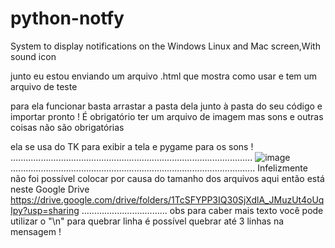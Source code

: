 # python-notfy
System to display notifications on the Windows Linux and Mac screen,With sound icon


junto eu estou enviando um arquivo .html que mostra como usar e tem um arquivo de teste 

para ela funcionar basta arrastar a pasta dela junto à pasta do seu código e importar pronto ! É obrigatório ter um arquivo de imagem mas sons e outras coisas não são obrigatórias

ela se usa do TK para exibir a tela e pygame para os sons !
................................................................................................
![image](https://github.com/user-attachments/assets/befc5195-217a-4db4-b96d-b9043d24b5ba)
.................................................................................................
Infelizmente não foi possível colocar por causa do tamanho dos arquivos aqui então está neste Google Drive
https://drive.google.com/drive/folders/1TcSFYPP3IQ30SjXdlA_JMuzUt4oUqIpy?usp=sharing
..................................
obs para caber mais texto você pode utilizar o "\n" para quebrar linha é possível quebrar até 3 linhas na mensagem !
